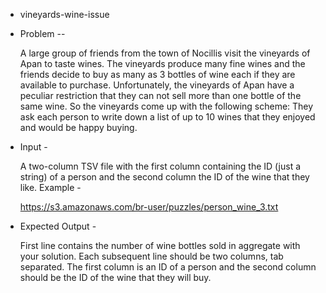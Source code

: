 

 * vineyards-wine-issue
 
 
 * Problem --
 
   A large group of friends from the town of Nocillis visit the vineyards of Apan to taste wines. The vineyards produce many fine wines and the friends decide to buy as many as 3 bottles of wine each if they are available to purchase. Unfortunately, the vineyards of Apan have a peculiar restriction that they can not sell more than one bottle of the same wine. So the vineyards come up with the following scheme: They ask each person to write down a list of up to 10 wines that they enjoyed and would be happy buying. 
 
 * Input - 
 
   A two-column TSV file with the first column containing the ID (just a string) of a person and the second column the ID of the wine that they like. Example - 

	https://s3.amazonaws.com/br-user/puzzles/person_wine_3.txt 

 * Expected Output -
 
   First line contains the number of wine bottles sold in aggregate with your solution. Each subsequent line should be two columns, tab separated. The first column is an ID of a person and the second column should be the ID of the wine that they will buy.
   
   

